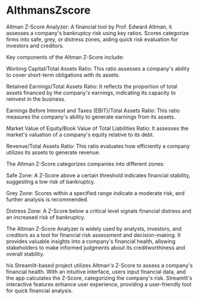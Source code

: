 # AlthmansZscore
Altman Z-Score Analyzer: A financial tool by Prof. Edward Altman, it assesses a company's bankruptcy risk using key ratios. Scores categorize firms into safe, grey, or distress zones, aiding quick risk evaluation for investors and creditors.

Key components of the Altman Z-Score include:

Working Capital/Total Assets Ratio: This ratio assesses a company's ability to cover short-term obligations with its assets.

Retained Earnings/Total Assets Ratio: It reflects the proportion of total assets financed by the company's earnings, indicating its capacity to reinvest in the business.

Earnings Before Interest and Taxes (EBIT)/Total Assets Ratio: This ratio measures the company's ability to generate earnings from its assets.

Market Value of Equity/Book Value of Total Liabilities Ratio: It assesses the market's valuation of a company's equity relative to its debt.

Revenue/Total Assets Ratio: This ratio evaluates how efficiently a company utilizes its assets to generate revenue.

The Altman Z-Score categorizes companies into different zones:

Safe Zone: A Z-Score above a certain threshold indicates financial stability, suggesting a low risk of bankruptcy.

Grey Zone: Scores within a specified range indicate a moderate risk, and further analysis is recommended.

Distress Zone: A Z-Score below a critical level signals financial distress and an increased risk of bankruptcy.

The Altman Z-Score Analyzer is widely used by analysts, investors, and creditors as a tool for financial risk assessment and decision-making. It provides valuable insights into a company's financial health, allowing stakeholders to make informed judgments about its creditworthiness and overall stability.

his Streamlit-based project utilizes Altman's Z-Score to assess a company's financial health. With an intuitive interface, users input financial data, and the app calculates the Z-Score, categorizing the company's risk. Streamlit's interactive features enhance user experience, providing a user-friendly tool for quick financial analysis.


